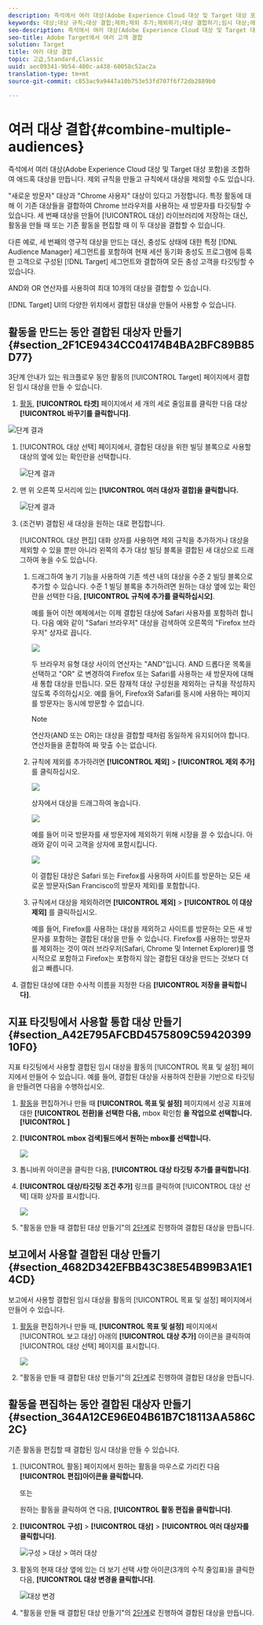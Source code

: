 ```yaml
---
description: 즉석에서 여러 대상(Adobe Experience Cloud 대상 및 Target 대상 포함)을 조합하여 애드혹 대상을 만듭니다. 제외 규칙을 만들고 규칙에서 대상을 제외할 수도 있습니다.
keywords: 대상;대상 규칙;대상 결합;제외;제외 추가;제외하기;대상 결합하기;임시 대상;애드혹 대상
seo-description: 즉석에서 여러 대상(Adobe Experience Cloud 대상 및 Target 대상 포함)을 조합하여 애드혹 대상을 만듭니다. 제외 규칙을 만들고 규칙에서 대상을 제외할 수도 있습니다.
seo-title: Adobe Target에서 여러 고객 결합
solution: Target
title: 여러 대상 결합
topic: 고급,Standard,Classic
uuid: aec09341-9b54-400c-a438-60058c52ac2a
translation-type: tm+mt
source-git-commit: c853ac9a9447a10b753e53fd707f6f72db2889b0

---
```



# 여러 대상 결합{#combine-multiple-audiences}

즉석에서 여러 대상(Adobe Experience Cloud 대상 및 Target 대상 포함)을 조합하여 애드혹 대상을 만듭니다. 제외 규칙을 만들고 규칙에서 대상을 제외할 수도 있습니다.

&quot;새로운 방문자&quot; 대상과 &quot;Chrome 사용자&quot; 대상이 있다고 가정합니다. 특정 활동에 대해 이 기존 대상들을 결합하여 Chrome 브라우저를 사용하는 새 방문자를 타깃팅할 수 있습니다. 세 번째 대상을 만들어 [!UICONTROL 대상] 라이브러리에 저장하는 대신, 활동을 만들 때 또는 기존 활동을 편집할 때 이 두 대상을 결합할 수 있습니다.

다른 예로, 세 번째의 영구적 대상을 만드는 대신, 충성도 상태에 대한 특정 [!DNL Audience Manager] 세그먼트를 포함하여 현재 세션 동기화 충성도 프로그램에 등록한 고객으로 구성된 [!DNL Target] 세그먼트와 결합하여 모든 충성 고객을 타깃팅할 수 있습니다.

AND와 OR 연산자를 사용하여 최대 10개의 대상을 결합할 수 있습니다.

[!DNL Target] UI의 다양한 위치에서 결합된 대상을 만들어 사용할 수 있습니다. 

## 활동을 만드는 동안 결합된 대상자 만들기 {#section_2F1CE9434CC04174B4BA2BFC89B85D77}

3단계 안내가 있는 워크플로우 동안 활동의 [!UICONTROL Target] 페이지에서 결합된 임시 대상을 만들 수 있습니다.

1.   [활동](../c-activities/activities.md#concept_D317A95A1AB54674BA7AB65C7985BA03), **[!UICONTROL 타겟]** 페이지에서 세 개의 세로 줄임표를 클릭한 다음 대상 **[!UICONTROL 바꾸기를 클릭합니다]**.

   ![단계 결과](assets/edit_audience.png)

1. [!UICONTROL 대상 선택] 페이지에서, 결합된 대상을 위한 빌딩 블록으로 사용할 대상의 옆에 있는 확인란을 선택합니다.

   ![단계 결과](assets/combine_multiple_audiences1.png)

1. 맨 위 오른쪽 모서리에 있는 **[!UICONTROL 여러 대상자 결합]을 클릭합니다.**

   ![단계 결과](assets/combine_multiple_audiences2.png)

1. (조건부) 결합된 새 대상을 원하는 대로 편집합니다.

   [!UICONTROL 대상 편집] 대화 상자를 사용하면 제외 규칙을 추가하거나 대상을 제외할 수 있을 뿐만 아니라 왼쪽의 추가 대상 빌딩 블록을 결합된 새 대상으로 드래그하여 놓을 수도 있습니다.

   1. 드래그하여 놓기 기능을 사용하여 기존 섹션 내의 대상을 수준 2 빌딩 블록으로 추가할 수 있습니다. 수준 1 빌딩 블록을 추가하려면 원하는 대상 옆에 있는 확인란을 선택한 다음, **[!UICONTROL 규칙에 추가를 클릭하십시오]**.

      예를 들어 이전 예제에서는 이제 결합된 대상에 Safari 사용자를 포함하려 합니다. 다음 예와 같이 &quot;Safari 브라우저&quot; 대상을 검색하여 오른쪽의 &quot;Firefox 브라우저&quot; 상자로 끕니다.

      ![](assets/combine_multiple_audiences3.png)

      두 브라우저 유형 대상 사이의 연산자는 &quot;AND&quot;입니다. AND 드롭다운 목록을 선택하고 &quot;OR&quot; 로 변경하여 Firefox 또는 Safari를 사용하는 새 방문자에 대해 새 통합 대상을 만듭니다. 모든 잠재적 대상 구성원을 제외하는 규칙을 작성하지 않도록 주의하십시오. 예를 들어, Firefox와 Safari를 동시에 사용하는 페이지를 방문자는 동시에 방문할 수 없습니다.

      >[!NOTE]
      >
      >연산자(AND 또는 OR)는 대상을 결합할 때처럼 동일하게 유지되어야 합니다. 연산자들을 혼합하여 짜 맞출 수는 없습니다.

   1. 규칙에 제외를 추가하려면 **[!UICONTROL 제외]** &gt; **[!UICONTROL 제외 추가]** 를 클릭하십시오.

      ![](assets/combine_multiple_audiences3a.png)

      상자에서 대상을 드래그하여 놓습니다.

      ![](assets/combine_multiple_audiences3b.png)

      예를 들어 미국 방문자를 새 방문자에 제외하기 위해 시장을 끌 수 있습니다. 아래와 같이 미국 고객을 상자에 포함시킵니다.

      ![](assets/combine_multiple_audiences3b2.png)

      이 결합된 대상은 Safari 또는 Firefox를 사용하여 사이트를 방문하는 모든 새로운 방문자(San Francisco의 방문자 제외)를 포함합니다.

   1. 규칙에서 대상을 제외하려면 **[!UICONTROL 제외]** &gt; **[!UICONTROL 이 대상 제외]** 를 클릭하십시오.

      예를 들어, Firefox를 사용하는 대상을 제외하고 사이트를 방문하는 모든 새 방문자를 포함하는 결합된 대상을 만들 수 있습니다. Firefox를 사용하는 방문자를 제외하는 것이 여러 브라우저(Safari, Chrome 및 Internet Explorer)를 명시적으로 포함하고 Firefox는 포함하지 않는 결합된 대상을 만드는 것보다 더 쉽고 빠릅니다.

1. 결합된 대상에 대한 수사적 이름을 지정한 다음 **[!UICONTROL 저장을 클릭합니다]**.

## 지표 타깃팅에서 사용할 통합 대상 만들기 {#section_A42E795AFCBD4575809C5942039910F0}

지표 타깃팅에서 사용할 결합된 임시 대상을 활동의 [!UICONTROL 목표 및 설정] 페이지에서 만들어 수 있습니다. 예를 들어, 결합된 대상을 사용하여 전환을 기반으로 타깃팅을 만들려면 다음을 수행하십시오.

1.   [활동](../c-activities/activities.md#concept_D317A95A1AB54674BA7AB65C7985BA03)을 편집하거나 만들 때 **[!UICONTROL 목표 및 설정]** 페이지에서 성공 지표에 대한 **[!UICONTROL 전환]을 선택한 다음,** mbox 확인함 **을 작업으로 선택합니다.[!UICONTROL ]**
1. **[!UICONTROL mbox 검색]필드에서 원하는 mbox를 선택합니다.**

   ![](assets/combine_multiple_audiences4.png)

1. 톱니바퀴 아이콘을 클릭한 다음, **[!UICONTROL 대상 타깃팅 추가를 클릭합니다]**.
1. **[!UICONTROL 대상/타깃팅 조건 추가]** 링크를 클릭하여 [!UICONTROL 대상 선택] 대화 상자를 표시합니다.

   ![](assets/combine_multiple_audiences5.png)

1. &quot;활동을 만들 때 결합된 대상 만들기&quot;의 [2단계](../c-target/combining-multiple-audiences.md#section_2F1CE9434CC04174B4BA2BFC89B85D77)로 진행하여 결합된 대상을 만듭니다.

## 보고에서 사용할 결합된 대상 만들기 {#section_4682D342EFBB43C38E54B99B3A1E14CD}

보고에서 사용할 결합된 임시 대상을 활동의 [!UICONTROL 목표 및 설정] 페이지에서 만들어 수 있습니다.

1. [활동](../c-activities/activities.md#concept_D317A95A1AB54674BA7AB65C7985BA03)을 편집하거나 만들 때, **[!UICONTROL 목표 및 설정]** 페이지에서 [!UICONTROL 보고 대상] 아래의 **[!UICONTROL 대상 추가]** 아이콘을 클릭하여 [!UICONTROL 대상 선택] 페이지를 표시합니다.

   ![](assets/combine_multiple_audiences6.png)

1. &quot;활동을 만들 때 결합된 대상 만들기&quot;의 [2단계](../c-target/combining-multiple-audiences.md#section_2F1CE9434CC04174B4BA2BFC89B85D77)로 진행하여 결합된 대상을 만듭니다.

## 활동을 편집하는 동안 결합된 대상자 만들기 {#section_364A12CE96E04B61B7C18113AA586C2C}

기존 활동을 편집할 때 결합된 임시 대상을 만들 수 있습니다.

1. [!UICONTROL 활동] 페이지에서 원하는 활동을 마우스로 가리킨 다음 **[!UICONTROL 편집]아이콘을 클릭합니다.**

   또는

   원하는 활동을 클릭하여 연 다음, **[!UICONTROL 활동 편집을 클릭합니다]**.

1. **[!UICONTROL 구성]** &gt; **[!UICONTROL 대상]** &gt; **[!UICONTROL 여러 대상자를 클릭합니다]**.

   ![구성 &gt; 대상 &gt; 여러 대상](/help/c-target/assets/combine_multiple_audiences7.png)

1. 활동의 현재 대상 옆에 있는 더 보기 선택 사항 아이콘(3개의 수직 줄임표)을 클릭한 다음, **[!UICONTROL 대상 변경을 클릭합니다]**.

   ![대상 변경](/help/c-target/assets/combine_multiple_audiences8.png)

1. &quot;활동을 만들 때 결합된 대상 만들기&quot;의 [2단계](../c-target/combining-multiple-audiences.md#section_2F1CE9434CC04174B4BA2BFC89B85D77)로 진행하여 결합된 대상을 만듭니다.